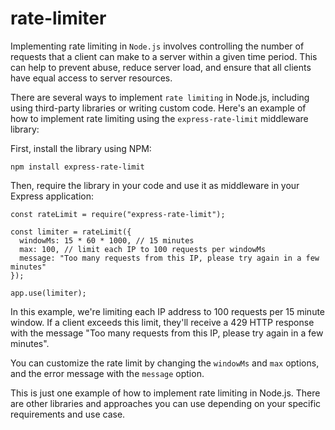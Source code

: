 # rate-limiter
Implementing rate limiting in `Node.js` involves controlling the number of requests that a client can make to a server within a given time period. This can help to prevent abuse, reduce server load, and ensure that all clients have equal access to server resources.

There are several ways to implement `rate limiting` in Node.js, including using third-party libraries or writing custom code. Here's an example of how to implement rate limiting using the `express-rate-limit` middleware library:

First, install the library using NPM:
```
npm install express-rate-limit
```
Then, require the library in your code and use it as middleware in your Express application:

```
const rateLimit = require("express-rate-limit");

const limiter = rateLimit({
  windowMs: 15 * 60 * 1000, // 15 minutes
  max: 100, // limit each IP to 100 requests per windowMs
  message: "Too many requests from this IP, please try again in a few minutes"
});

app.use(limiter);
```
In this example, we're limiting each IP address to 100 requests per 15 minute window. If a client exceeds this limit, they'll receive a 429 HTTP response with the message "Too many requests from this IP, please try again in a few minutes".

You can customize the rate limit by changing the `windowMs` and `max` options, and the error message with the `message` option.

This is just one example of how to implement rate limiting in Node.js. There are other libraries and approaches you can use depending on your specific requirements and use case.
